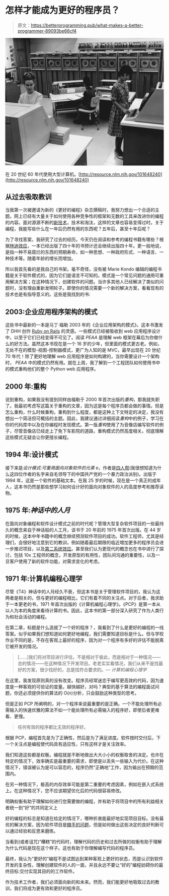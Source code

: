 # 怎样才能成为更好的程序员？

> 原文：<https://betterprogramming.pub/what-makes-a-better-programmer-89093be66cf4>

![](img/092d13c864ede24c8dd9fac66ab19758.png)

在 20 世纪 60 年代使用大型计算机。[http://resource.nlm.nih.gov/101648240](http://resource.nlm.nih.gov/101648240)

## 从过去吸取教训

当我第一次被邀请为新的《更好的编程》杂志撰稿时，我努力想出一个合适的主题。网上已经有大量关于如何使用各种竞争性的框架和无数的工具来改进你的编程的内容。面对源源不断的[新技术](https://dayssincelastjavascriptframework.com/)，技术和淘汰，这样的文章也容易变得过时。关于编程，我能写些什么在一年后仍然有用的东西呢？五年后，甚至十年后呢？

为了寻找答案，我研究了过去的经历。今天仍在阅读和参考的编程书籍有哪些？根据[林迪效应](https://en.wikipedia.org/wiki/Lindy_effect)，一本已经出版了四十年的书预计还会继续出版四十年。更一般地说，是指一种不易腐烂的东西的预期寿命，如一种思想、一种政府形式、一种语言、一种技术等。随着年龄的增长而增加。

所以我首先看的是我自己的书架。毫不奇怪，没有被 Marie Kondo 编辑的编程书籍是关于软件模式的，因为它们是语言不可知的。模式是一个常见问题的通用可重用解决方案；在这种情况下，创建软件的问题。当许多其他人已经解决了类似的问题时，没有理由重新发明轮子。即使你的情况需要一个新的解决方案，看看现有的技术也是有指导意义的。这些是我找到的书:

## 2003:企业应用程序架构的模式

这些书中最新的一本是马丁·福勒 2003 年的《企业应用架构的模式》。这本书激发了 DHH 创作 [Ruby on Rails](https://rubyonrails.org/) 的灵感。一些模式已经被吸收到 web 应用程序设计中，以至于它们已经变得不可见了。阅读 *PEAA* 是理解 web 框架在幕后为你做什么的好方法。虽然这本书现在是一个 16 岁的少年，但里面的模式更古老。例如，无处不在的模型-视图-控制器模式，更广为人知的是 MVC，最早出现在 20 世纪 70 年代！除了更好地理解 web 应用程序是如何构建的，当你需要设计一个架构时， *PEAA* 中的模式仍然有用。就在上周，我了解到一个工程团队如何使用书中的模式重构他们的整个 Python web 应用程序。

## 2000 年:重构

说到重构，如果我没有提到同样由福勒于 2000 年首次出版的*重构*，那我就失职了。我最初考虑写这篇关于重构的文章，因为这是每个程序员都会做的事情。但是怎么重构，什么时候重构，重构到什么程度，都是这种上下文特定的决定，我没有想出一个简洁但可概括的主题。因此，我建议通过详细阅读*重构*中的例子，学习在你的代码库中以及在你编程时发现模式。第一版*重构*使用了为音像店编写软件的例子，尽管音像店已经走上了免下车影院的道路，重构模式仍然高度相关。彻底理解这些模式无疑会让你更擅长编程。

## 1994 年:设计模式

接下来是*设计模式:可重用面向对象软件的元素* e，作者是[四人帮](http://wiki.c2.com/?GangOfFour)(我很想知道为什么这四位作者的名字来自毛领导下的中国共产党的一个暴力政治派别)。出版于 1994 年，这是一个软件的基础文本。在我 25 岁的时候，现在是一个真正的成年人，这本书仍然是那些想学习如何设计好的面向对象软件的人的高度参考和推荐读物。

## 1975 年:*神话中的人月*

在面向对象编程和软件设计模式之前的时代呢？管理大型复杂软件项目的一些最持久的概念来自于神话般的人工月，该书于 20 年前的 1975 年首次出版。在 44 岁的时候，这本中年书籍中的概念继续预测软件项目的成功。软件工程师，尤其是经理们，会很好地注意到它的教训，例如随着最后期限的临近增加更多的程序员会进一步推迟项目，以及[第二系统效应](https://en.wikipedia.org/wiki/Second-system_effect)。甚至我们认为更现代的概念也在书中进行了探讨，包括 10x 工程师的概念，开发原型的有用性，团队间沟通的重要性，以及一旦客户使用了新的软件功能，对需求变化的考虑。

## 1971 年:计算机编程心理学

尽管《T4》神话中的人月经久不衰，但这本书是关于管理软件项目的，我认为这两者是相关的，但与更好的编程相比，它们有着不同的关注点。对于后者，我求助于一本更老的书，1971 年首次出版的《计算机编程心理学》。《PCP》是第一本从以人为本的角度来看待计算的书。因此，这本书的第一部分深入研究了作为人类行为和社会活动的编程。

在第二章，标题是什么造就了一个好的程序？，我看到了什么是更好的编程的一线答案。似乎如果我们想知道如何更好地编程，我们需要知道目标是什么。但与学校作业不同的是，不存在客观上最好的程序，因为对一个程序有多好的评估不能脱离它被开发的情况。

> [……]我们将对项目进行评估，不是相对于彼此，而是相对于一种情况——总的情况——在这种情况下开发项目。老老实实看情况，我们从来不是找最好的方案，很少找好的，总是找符合要求的。— *计算机编程心理学*

在这里，我发现原则真的没有改变。程序员经常迷恋于编写更高效的代码，因为速度是一种客观的可验证的度量。越快越好，对吗？典型的基于算法的编程面试问题，你还必须提供你的算法的 O(n)分析，只会鼓励这种类型的思考。

但是正如 PCP 所阐明的，对一个程序来说最重要的是正确。一个不能处理所有必需输入的快速优雅的算法不如一个能处理所有必需输入的程序好，即使后者更难看、更慢。

> 任何有效的程序都比无效的程序好。

根据 PCP，编程首先是为了正确性，然后是为了满足进度。软件按时交付后，下一个关注点是编程使代码具有适应性，只有这样才是关注效率。

我们知道这些都是权衡。编程就是不断地做出大大小小的权衡取舍的决定。也许在特定的情况下，效率确实是最重要的需求，即使是以丢失一些输入为代价。在这种情况下，错误被认为是可以容忍的，程序仍然“正确地”工作，因为输出在预期的范围内。

在另一种情况下，极高的内存效率可能是第二重要的考虑因素，例如在嵌入式系统上。在这种情况下，您不应该期望优化后的代码很容易修改。

明确权衡有助于理解如何进行您需要做的编程，并有助于将项目中的所有利益相关者统一到“好”的共同定义上

好的编程的标志是知道在给定的情况下，哪种折衷能最好地实现项目目标。没有最优的解决方案，因为软件项目是[棘手的问题](https://en.wikipedia.org/wiki/Wicked_problem)，但是如何做出这些决定的良好判断可以通过经验和反思来磨练。

当看到(或者诅咒)“糟糕”的代码时，理解代码的历史和过去所做的权衡有助于理解为什么代码是现在这个样子。这也有助于你理解编写代码的程序员。

最终，我认为“更好的”编程不是试图达到某种客观上更好的状态，而是认识到软件开发的复杂性，理解创建软件的人的一面，并且永远不要让“好的”编程妨碍你的最终目标:交付实现其目的的工作软件。

作为技术工作者，我们必须面向新的和未来。然而，我们能更好地吸取过去的教训，我们将成为更有效和更好的程序员。